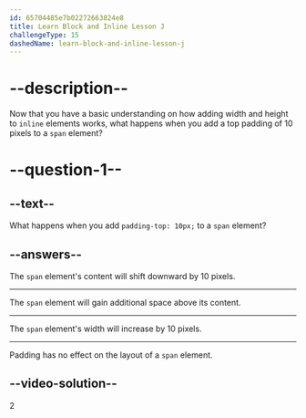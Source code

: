 ```yaml
---
id: 65704485e7b02272663824e8
title: Learn Block and Inline Lesson J
challengeType: 15
dashedName: learn-block-and-inline-lesson-j
---
```

# --description--

Now that you have a basic understanding on how adding width and height to `inline` elements works, what happens when you add a top padding of 10 pixels to a `span` element?

# --question-1--    

## --text--

What happens when you add `padding-top: 10px;` to a `span` element?

## --answers--

The `span` element's content will shift downward by 10 pixels.

---

The `span` element will gain additional space above its content.

---

The `span` element's width will increase by 10 pixels.

---

Padding has no effect on the layout of a `span` element.

## --video-solution--

2

